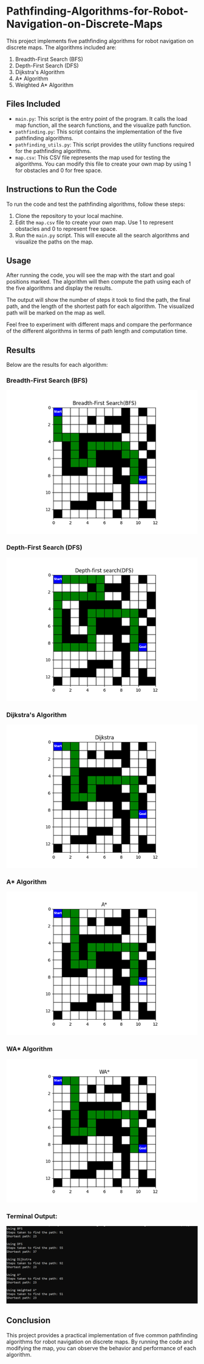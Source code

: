 # Pathfinding-Algorithms-for-Robot-Navigation-on-Discrete-Maps

This project implements five pathfinding algorithms for robot navigation on discrete maps. The algorithms included are:

1. Breadth-First Search (BFS)
2. Depth-First Search (DFS)
3. Dijkstra's Algorithm
4. A* Algorithm
5. Weighted A* Algorithm

## Files Included

- `main.py`: This script is the entry point of the program. It calls the load map function, all the search functions, and the visualize path function.
- `pathfinding.py`: This script contains the implementation of the five pathfinding algorithms.
- `pathfinding_utils.py`: This script provides the utility functions required for the pathfinding algorithms.
- `map.csv`: This CSV file represents the map used for testing the algorithms. You can modify this file to create your own map by using 1 for obstacles and 0 for free space.

## Instructions to Run the Code

To run the code and test the pathfinding algorithms, follow these steps:

1. Clone the repository to your local machine.
2. Edit the `map.csv` file to create your own map. Use 1 to represent obstacles and 0 to represent free space.
3. Run the `main.py` script. This will execute all the search algorithms and visualize the paths on the map.

## Usage

After running the code, you will see the map with the start and goal positions marked. The algorithm will then compute the path using each of the five algorithms and display the results.

The output will show the number of steps it took to find the path, the final path, and the length of the shortest path for each algorithm. The visualized path will be marked on the map as well.

Feel free to experiment with different maps and compare the performance of the different algorithms in terms of path length and computation time.

## Results

Below are the results for each algorithm:

### Breadth-First Search (BFS)

![BFS Plot](results/BFS.png)

### Depth-First Search (DFS)

![DFS Plot](results/DFS.png)

### Dijkstra's Algorithm

![Dijkstra Plot](results/Dijkstra.png)

### A* Algorithm

![A* Plot](results/A_star.png)

### WA* Algorithm

![WA* Plot](results/WA_star.png)

### Terminal Output:

![Terminal Output](results/terminal.PNG)



## Conclusion

This project provides a practical implementation of five common pathfinding algorithms for robot navigation on discrete maps. By running the code and modifying the map, you can observe the behavior and performance of each algorithm.
